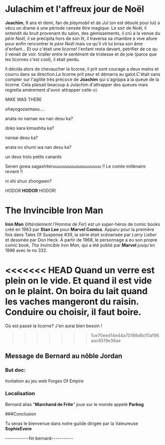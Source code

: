 # Julachim et l'affreux jour de Noël

**Joachim**, 8 ans et demi, fan de _playmobil_ et de *Jul* (on est désolé pour lui) a vécu un drame à une période censée être magique. Le soir de Noël, il entendit du bruit provenant du salon, des gémissements, il crû à la venue du *père Noël*, il se précipita hors de son lit, il traversa sa chambre à vive allure pour enfin rencontrer le *père Noël* mais ce qu'il vit lui brisa son âme d'enfant...
Et oui c'était une licorne! l'enfant resta devant, petrifier de ce qu il venait de voir. tiraller entre le sentiment de tristesse et de joie (parce que les licornes c'est cool), il etait perdu.

Il décida alors de chevaucher la licorne, il prit sont courage a deux mains et courru dans sa direction.La licorne prit peur et démarra au galot.C'était sans compter sur l'agilité très précoce de **Joachim** qui s'agrippa à la queue de la licorne. Cela plaisait beacoup à Julachim d'attrapper des queues mais regretta amérement d'avoir attrapper celle-ci.

MIKE WAS THERE


ohayogozaimasu....

anata no namae wa nan desu ka?

doko kara kimashita ka?

nansai desu ka?

anata no shumi wa nan desu ka?

un deux trois petits canards

Senen gowa sagashiteruuuuuuuuuuuuuuuuuuu !! Le comte millénaire revient !!

ni shi shuo zhongwen?

*HODOR* **HODOR** HODOR!

The Invincible Iron Man
=======================


**Iron Man** (*littéralement l'Homme de Fer*) est un super-héros de comic books créé en 1963 par **Stan Lee** pour **Marvel Comics**. Apparu pour la première fois dans Tales Of Suspense #39, la série était scénarisée par *Larry Lieber* et dessinée par Don Heck. À partir de 1968, le personnage a eu son propre comic book, *The Invincible Iron Man*, qui a été publié par **Marvel** jusqu'en 1996 avec le no 332.

<<<<<<< HEAD
Quand un verre est plein on le vide. Et quand il est vide on le plaint.
On boira du lait quand les vaches mangeront du raisin.
Conduire ou choisir, il faut boire.
=======
Où est passé la licorne? J'en aurai bien besoin ! 
>>>>>>> 1ce70eed14e44a70188d6cf0af96aac8519e36ae


## Message de Bernard au nôble Jordan

### But doc:

Invitation au jeu web Forges Of Empire

### Localisation

Bernard alias "**Marchand de Frite**" joue sur le monde appelé __Parkog__

###Conclusion

Tu seras le bienvenue dans notre guilde dirigée par la Valeureuse **SophieEvere**

------------fin bernard-----------
